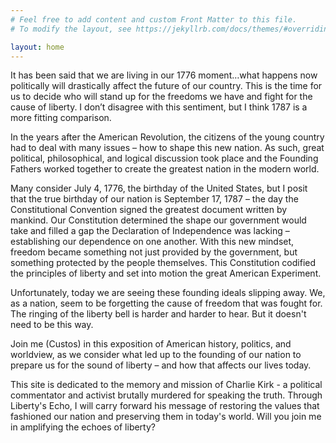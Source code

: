 ```yaml
---
# Feel free to add content and custom Front Matter to this file.
# To modify the layout, see https://jekyllrb.com/docs/themes/#overriding-theme-defaults

layout: home
---
```

It has been said that we are living in our 1776 moment…what happens now politically will drastically affect the future of our country. This is the time for us to decide who will stand up for the freedoms we have and fight for the cause of liberty. I don’t disagree with this sentiment, but I think 1787 is a more fitting comparison.

In the years after the American Revolution, the citizens of the young country had to deal with many issues – how to shape this new nation. As such, great political, philosophical, and logical discussion took place and the Founding Fathers worked together to create the greatest nation in the modern world.

Many consider July 4, 1776, the birthday of the United States, but I posit that the true birthday of our nation is September 17, 1787 – the day the Constitutional Convention signed the greatest document written by mankind. Our Constitution determined the shape our government would take and filled a gap the Declaration of Independence was lacking – establishing our dependence on one another.  With this new mindset, freedom became something not just provided by the government, but something protected by the people themselves.  This Constitution codified the principles of liberty and set into motion the great American Experiment.

Unfortunately, today we are seeing these founding ideals slipping away.  We, as a nation, seem to be forgetting the cause of freedom that was fought for.  The ringing of the liberty bell is harder and harder to hear.  But it doesn't need to be this way.

Join me (Custos) in this exposition of American history, politics, and worldview, as we consider what led up to the founding of our nation to prepare us for the sound of liberty – and how that affects our lives today.

This site is dedicated to the memory and mission of Charlie Kirk - a political commentator and activist brutally murdered for speaking the truth.  Through Liberty's Echo, I will carry forward his message of restoring the values that fashioned our nation and preserving them in today's world.  Will you join me in amplifying the echoes of liberty? 